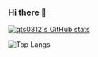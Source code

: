 ### Hi there 👋

[![qts0312's GitHub stats](https://github-readme-stats-ten-eta-52.vercel.app/api?username=qts0312)](https://github.com/anuraghazra/github-readme-stats)

![Top Langs](https://github-readme-stats-ten-eta-52.vercel.app/api/top-langs/?username=qts0312&layout=compact&exclude_repo=Pintos)

<!--
**qts0312** is a ✨ _special_ ✨ repository because its `README.md` (this file) appears on your GitHub profile.

Here are some ideas to get you started:

- 🔭 I’m currently working on ...
- 🌱 I’m currently learning ...
- 👯 I’m looking to collaborate on ...
- 🤔 I’m looking for help with ...
- 💬 Ask me about ...
- 📫 How to reach me: ...
- 😄 Pronouns: ...
- ⚡ Fun fact: ...
-->
